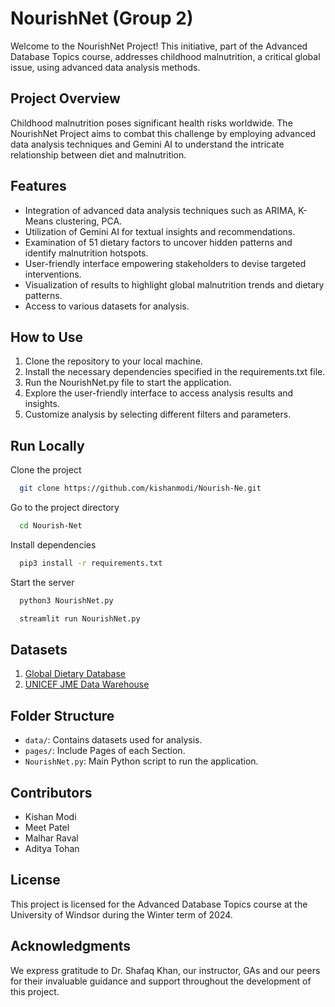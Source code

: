 # NourishNet (Group 2)

Welcome to the NourishNet Project! This initiative, part of the Advanced Database Topics course, addresses childhood malnutrition, a critical global issue, using advanced data analysis methods.

## Project Overview

Childhood malnutrition poses significant health risks worldwide. The NourishNet Project aims to combat this challenge by employing advanced data analysis techniques and Gemini AI to understand the intricate relationship between diet and malnutrition.

## Features

- Integration of advanced data analysis techniques such as ARIMA, K-Means clustering, PCA.
- Utilization of Gemini AI for textual insights and recommendations.
- Examination of 51 dietary factors to uncover hidden patterns and identify malnutrition hotspots.
- User-friendly interface empowering stakeholders to devise targeted interventions.
- Visualization of results to highlight global malnutrition trends and dietary patterns.
- Access to various datasets for analysis.

## How to Use

1. Clone the repository to your local machine.
2. Install the necessary dependencies specified in the requirements.txt file.
3. Run the NourishNet.py file to start the application.
4. Explore the user-friendly interface to access analysis results and insights.
5. Customize analysis by selecting different filters and parameters.


## Run Locally

Clone the project

```bash
  git clone https://github.com/kishanmodi/Nourish-Ne.git
```

Go to the project directory

```bash
  cd Nourish-Net
```

Install dependencies

```bash
  pip3 install -r requirements.txt
```

Start the server

```bash
  python3 NourishNet.py
```

```bash
  streamlit run NourishNet.py
```


## Datasets
1. [Global Dietary Database](https://globaldietarydatabase.org/)
2. [UNICEF JME Data Warehouse](https://data.unicef.org/topic/nutrition/malnutrition/)

## Folder Structure

- `data/`: Contains datasets used for analysis.
- `pages/`: Include Pages of each Section.
- `NourishNet.py`: Main Python script to run the application.

## Contributors

- Kishan Modi
- Meet Patel
- Malhar Raval
- Aditya Tohan

## License

This project is licensed for the Advanced Database Topics course at the University of Windsor during the Winter term of 2024.

## Acknowledgments

We express gratitude to Dr. Shafaq Khan, our instructor, GAs and our peers for their invaluable guidance and support throughout the development of this project.
